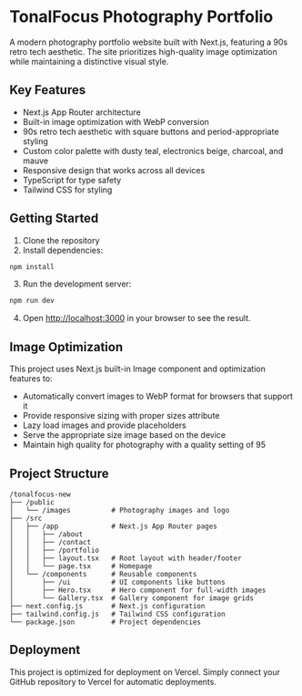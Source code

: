 # TonalFocus Photography Portfolio

A modern photography portfolio website built with Next.js, featuring a 90s retro tech aesthetic. The site prioritizes high-quality image optimization while maintaining a distinctive visual style.

## Key Features

- Next.js App Router architecture
- Built-in image optimization with WebP conversion
- 90s retro tech aesthetic with square buttons and period-appropriate styling
- Custom color palette with dusty teal, electronics beige, charcoal, and mauve
- Responsive design that works across all devices
- TypeScript for type safety
- Tailwind CSS for styling

## Getting Started

1. Clone the repository
2. Install dependencies:

```bash
npm install
```

3. Run the development server:

```bash
npm run dev
```

4. Open [http://localhost:3000](http://localhost:3000) in your browser to see the result.

## Image Optimization

This project uses Next.js built-in Image component and optimization features to:

- Automatically convert images to WebP format for browsers that support it
- Provide responsive sizing with proper sizes attribute
- Lazy load images and provide placeholders
- Serve the appropriate size image based on the device
- Maintain high quality for photography with a quality setting of 95

## Project Structure

```
/tonalfocus-new
├── /public
│   └── /images          # Photography images and logo
├── /src
│   ├── /app             # Next.js App Router pages
│   │   ├── /about
│   │   ├── /contact
│   │   ├── /portfolio
│   │   ├── layout.tsx   # Root layout with header/footer
│   │   └── page.tsx     # Homepage
│   └── /components      # Reusable components
│       ├── /ui          # UI components like buttons
│       ├── Hero.tsx     # Hero component for full-width images
│       └── Gallery.tsx  # Gallery component for image grids
├── next.config.js       # Next.js configuration
├── tailwind.config.js   # Tailwind CSS configuration
└── package.json         # Project dependencies
```

## Deployment

This project is optimized for deployment on Vercel. Simply connect your GitHub repository to Vercel for automatic deployments.